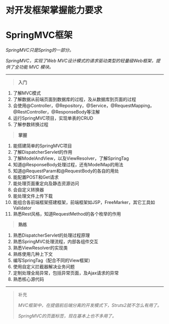 # 对开发框架掌握能力要求

# SpringMVC框架

*SpringMVC只是Spring的一部分。*

*SpringMVC，实现了Web MVC设计模式的请求驱动类型的轻量级Web框架，提供了全功能 MVC 模块。*

---
> **入门**

1. 了解MVC模式
2. 了解数据从前端页面到数据库的过程，及从数据库到页面的过程
3. 会使用@Controller，@Repository，@Service，@RequestMapping，@RestController，@ResponseBody等注解
4. 运行SpringMVC项目，实现单表的CRUD
5. 了解参数转换过程

> **掌握**

1. 能搭建简单的SpringMVC项目
2. 了解DispatcherServlet的作用
3. 了解ModelAndView，以及ViewResolver，了解SpringTag
4. 知道@ResponseBody处理过程，还有ModelMap的用法
5. 知道@RequestParam和@RequestBody的各自的用处
6. 能配置POST和Get请求
7. 能处理页面重定向及静态资源访问
8. 会自定义转换器
9. 能处理文件上传下载
10. 能组合各前端框架搭建框架，前端框架如JSP，FreeMarker，其它工具如Validator
11. 熟悉Rest风格，知道RequestMethod的各个枚举的作用


> **熟练**

1. 熟悉DispatcherServlet的处理过程原理
2. 熟悉SpringMVC处理流程，内部各组件交互
3. 熟悉ViewResolver的实现类
4. 熟练使用几种上下文
5. 编写SpringTag（配合不同的View框架）
6. 使用自定义拦截器解决业务问题
7. 定制处理全局异常，包括异常页面，及Ajax请求的异常
8. 熟悉核心源代码

---
> 补充
>
> *MVC框架中，在提倡前后端分离的开发模式下，Struts2就不怎么有用了。*
>
> *SpringMVC的页面标签，现在基本上也不多用了。*
